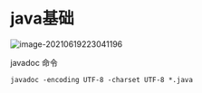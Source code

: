 # java基础

![image-20210619223041196](C:\Users\Admin\AppData\Roaming\Typora\typora-user-images\image-20210619223041196.png)

javadoc 命令

```shell
javadoc -encoding UTF-8 -charset UTF-8 *.java
```

